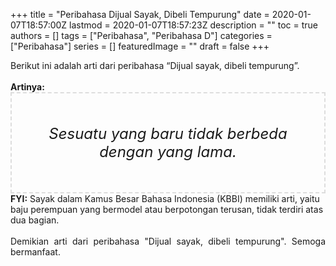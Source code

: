 +++
title = "Peribahasa Dijual Sayak, Dibeli Tempurung"
date = 2020-01-07T18:57:00Z
lastmod = 2020-01-07T18:57:23Z
description = ""
toc = true
authors = []
tags = ["Peribahasa", "Peribahasa D"]
categories = ["Peribahasa"]
series = []
featuredImage = ""
draft = false
+++

<div dir="ltr" style="text-align: left;" trbidi="on"><div style="text-align: justify;">Berikut ini adalah arti dari peribahasa “Dijual sayak, dibeli tempurung”.</div><br /><div style="text-align: justify;"><b>Artinya:</b></div><div style="border: 2px dashed #ddd; font-size: 24px; height: auto; margin: 0 auto; padding: 50px; text-align: center; width: auto;"><i>Sesuatu yang baru tidak berbeda dengan yang lama.</i></div><b>FYI:</b> Sayak dalam Kamus Besar Bahasa Indonesia (KBBI) memiliki arti, yaitu baju perempuan yang bermodel atau berpotongan terusan, tidak terdiri atas dua bagian.<br /><br /><div style="text-align: justify;">Demikian arti dari peribahasa "Dijual sayak, dibeli tempurung". Semoga bermanfaat.</div></div>
